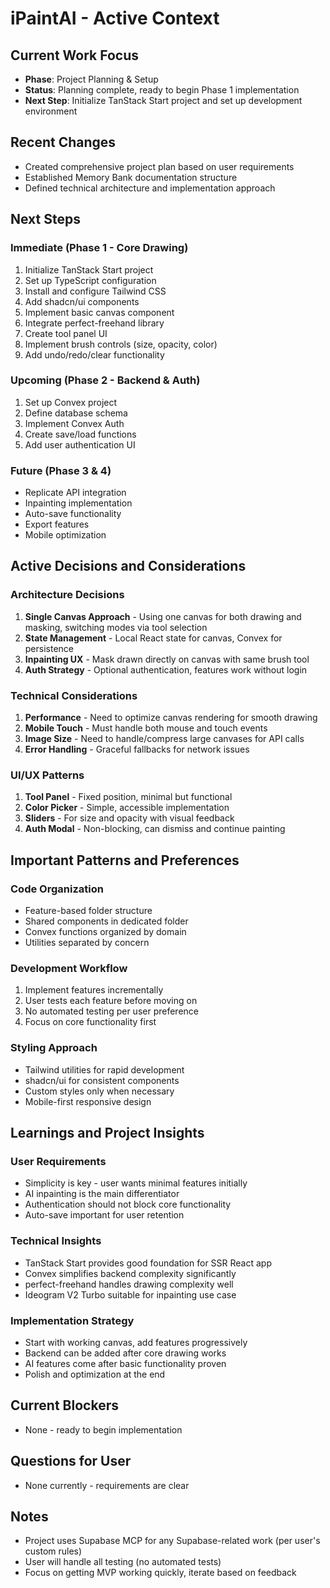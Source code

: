 # iPaintAI - Active Context

## Current Work Focus
- **Phase**: Project Planning & Setup
- **Status**: Planning complete, ready to begin Phase 1 implementation
- **Next Step**: Initialize TanStack Start project and set up development environment

## Recent Changes
- Created comprehensive project plan based on user requirements
- Established Memory Bank documentation structure
- Defined technical architecture and implementation approach

## Next Steps

### Immediate (Phase 1 - Core Drawing)
1. Initialize TanStack Start project
2. Set up TypeScript configuration
3. Install and configure Tailwind CSS
4. Add shadcn/ui components
5. Implement basic canvas component
6. Integrate perfect-freehand library
7. Create tool panel UI
8. Implement brush controls (size, opacity, color)
9. Add undo/redo/clear functionality

### Upcoming (Phase 2 - Backend & Auth)
1. Set up Convex project
2. Define database schema
3. Implement Convex Auth
4. Create save/load functions
5. Add user authentication UI

### Future (Phase 3 & 4)
- Replicate API integration
- Inpainting implementation
- Auto-save functionality
- Export features
- Mobile optimization

## Active Decisions and Considerations

### Architecture Decisions
1. **Single Canvas Approach** - Using one canvas for both drawing and masking, switching modes via tool selection
2. **State Management** - Local React state for canvas, Convex for persistence
3. **Inpainting UX** - Mask drawn directly on canvas with same brush tool
4. **Auth Strategy** - Optional authentication, features work without login

### Technical Considerations
1. **Performance** - Need to optimize canvas rendering for smooth drawing
2. **Mobile Touch** - Must handle both mouse and touch events
3. **Image Size** - Need to handle/compress large canvases for API calls
4. **Error Handling** - Graceful fallbacks for network issues

### UI/UX Patterns
1. **Tool Panel** - Fixed position, minimal but functional
2. **Color Picker** - Simple, accessible implementation
3. **Sliders** - For size and opacity with visual feedback
4. **Auth Modal** - Non-blocking, can dismiss and continue painting

## Important Patterns and Preferences

### Code Organization
- Feature-based folder structure
- Shared components in dedicated folder
- Convex functions organized by domain
- Utilities separated by concern

### Development Workflow
1. Implement features incrementally
2. User tests each feature before moving on
3. No automated testing per user preference
4. Focus on core functionality first

### Styling Approach
- Tailwind utilities for rapid development
- shadcn/ui for consistent components
- Custom styles only when necessary
- Mobile-first responsive design

## Learnings and Project Insights

### User Requirements
- Simplicity is key - user wants minimal features initially
- AI inpainting is the main differentiator
- Authentication should not block core functionality
- Auto-save important for user retention

### Technical Insights
- TanStack Start provides good foundation for SSR React app
- Convex simplifies backend complexity significantly
- perfect-freehand handles drawing complexity well
- Ideogram V2 Turbo suitable for inpainting use case

### Implementation Strategy
- Start with working canvas, add features progressively
- Backend can be added after core drawing works
- AI features come after basic functionality proven
- Polish and optimization at the end

## Current Blockers
- None - ready to begin implementation

## Questions for User
- None currently - requirements are clear

## Notes
- Project uses Supabase MCP for any Supabase-related work (per user's custom rules)
- User will handle all testing (no automated tests)
- Focus on getting MVP working quickly, iterate based on feedback